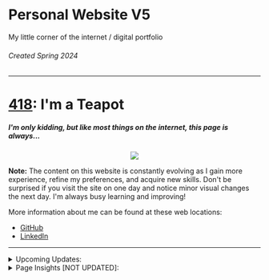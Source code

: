 # Personal Website V5
My little corner of the internet / digital portfolio
###### Created Spring 2024

<hr>

# <a href="https://umbraco.com/knowledge-base/http-status-codes/#418-im-a-teapot">418</a>:  I'm a Teapot

##### I'm only kidding, but like most things on the internet, this page is *always*...

<p align="center"> <img src="https://64.media.tumblr.com/f0da7c50d726e64c6c0d8a985240b6f4/dfbbb68a95adf2d4-ce/s250x400/afe73dd5883647200c53408018ed3be99b567b80.gif"/></p>

**Note:** The content on this website is constantly evolving as I gain more experience, refine my preferences, and acquire new skills. Don't be surprised if you visit the site on one day and notice minor visual changes the next day. I'm always busy learning and improving! 

More information about me can be found at these web locations:
- <a href="https://github.com/zdisanto">GitHub</a>
- <a href="https://www.linkedin.com/in/zdisanto">LinkedIn</a> 

<hr>

<details>
  <summary>Upcoming Updates:</summary>
  <br/>
  <div>
    <ul>
      <li>About</li>
        - whoami
      <li>Blog [NOT UPDATED]</li>
        - View my tailored thoughts
      <li>Resume [UPDATED 🥳]</li>
        - My updated CV
      <li>Notes [NOT UPDATED]</li>
        - My notes on school/learning/...
      <li>Favorites [NOT UPDATED]</li>
        - Websites, books, you name it...
      <li>Help</li>
        - If you need it, just ask
    </ul>
  </div>
</details>


<details>
<summary>Page Insights [NOT UPDATED]:</summary>
<br/>
  <div align="center">
    <p>Scored 99% on Google <a href="https://pagespeed.web.dev">Pagespeed Insights</a>!</p>
    <img src="https://github.com/zdisanto/zdisanto.github.io/assets/70993217/84fa4d0a-9cf1-43af-8ccf-c927a5f2a5e3" width="70%"/>
    <p>No errors when run through <a href="https://validator.w3.org/nu/">Nu HTML Tracker</a> <br/>(<i>HTML Tracker is used to catch unintended mistakes—mistakes someone might have otherwise missed</i>)</p>
    <img src="https://github.com/zdisanto/zdisanto.github.io/assets/70993217/6245dc6a-b835-46d0-8fa8-08327e33dc11" width="50%"/>
  </div>
</details>
